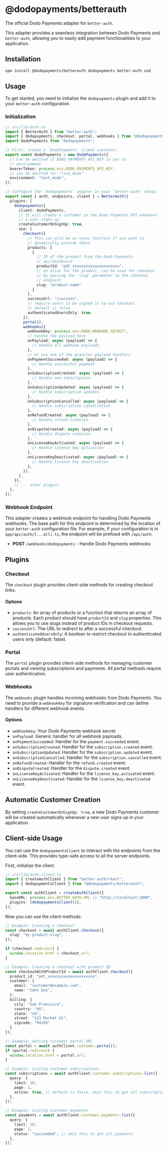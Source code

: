 # @dodopayments/betterauth

The official Dodo Payments adapter for `better-auth`.

This adapter provides a seamless integration between Dodo Payments and `better-auth`, allowing you to easily add payment functionalities to your application.

## Installation

```bash
npm install @dodopayments/betterauth dodopayments better-auth zod
```

## Usage

To get started, you need to initialize the `dodopayments` plugin and add it to your `better-auth` configuration.

### Initialization

```typescript
// src/lib/auth.ts
import { BetterAuth } from "better-auth";
import { dodopayments, checkout, portal, webhooks } from "@dodopayments/betterauth";
import DodoPayments from "dodopayments";

// First, create a `DodoPayments` client instance:
export const dodoPayments = new DodoPayments({
  // Can be omitted if DODO_PAYMENTS_API_KEY is set in
  // environment
  bearerToken: process.env.DODO_PAYMENTS_API_KEY,
  // can be omitted for "live_mode"
  environment: "test_mode",
});

// Configure the `dodopayments` adapter in your `better-auth` setup:
export const { auth, endpoints, client } = BetterAuth({
  plugins: [
    dodopayments({
      client: dodoPayments,
      // It will create a customer in the Dodo Payments API whenever
      // a user signs up
      createCustomerOnSignUp: true,
      use: [
        checkout({
          // This can also be an async function if you want to 
          // dynamically provide these
          products: [
            {
              // ID of the product from the Dodo Payments
              // api/dashboard
              productId: "pdt_xxxxxxxxxxxxxxxxxxxxx",
              // an alias for the product, can be used for checkout
              // by passing the 'slug' parameter to the checkout
              // endpoint
              slug: "product-name"
            }
          ],
          successUrl: "/success",
          // require users to be signed in to use checkout
          // default is false
          authenticatedUsersOnly: true,
        }),
        portal(),
        webhooks({
          webhookKey: process.env.DODO_WEBHOOK_SECRET!,
          // handle the payload here
          onPayload: async (payload) => {
            // Handle all webhook payloads
          },
          // or use one of the granular payload handlers
          onPaymentSucceeded: async (payload) => {
            // Handle successful payment
          },
          onSubscriptionCreated: async (payload) => {
            // Handle new subscription
          },
          onSubscriptionUpdated: async (payload) => {
            // Handle subscription updates
          },
          onSubscriptionCancelled: async (payload) => {
            // Handle subscription cancellation
          },
          onRefundCreated: async (payload) => {
            // Handle refund creation
          },
          onDisputeCreated: async (payload) => {
            // Handle dispute creation
          },
          onLicenseKeyActivated: async (payload) => {
            // Handle license key activation
          },
          onLicenseKeyDeactivated: async (payload) => {
            // Handle license key deactivation
          },
        }),
      ],
    }),
    // ... other plugins
  ],
});
```

### Webhook Endpoint

This adapter creates a webhook endpoint for handling Dodo Payments webhooks. The base path for this endpoint is determined by the location of your `better-auth` configuration file. For example, if your configuration is in `app/api/auth/[...all].ts`, the endpoint will be prefixed with `/api/auth`.

- **POST** `/webhooks/dodopayments` - Handle Dodo Payments webhooks

## Plugins

### Checkout

The `checkout` plugin provides client-side methods for creating checkout links.

#### Options

-   `products`: An array of products or a function that returns an array of products. Each product should have `productId` and `slug` properties. This allows you to use slugs instead of product IDs in checkout requests.
-   `successUrl`: The URL to redirect to after a successful checkout.
-   `authenticatedUsersOnly`: A boolean to restrict checkout to authenticated users only (default: false).

### Portal

The `portal` plugin provides client-side methods for managing customer portals and viewing subscriptions and payments. All portal methods require user authentication.

### Webhooks

The `webhooks` plugin handles incoming webhooks from Dodo Payments. You need to provide a `webhookKey` for signature verification and can define handlers for different webhook events.

#### Options

-   `webhookKey`: Your Dodo Payments webhook secret.
-   `onPayload`: Generic handler for all webhook payloads.
-   `onPaymentSucceeded`: Handler for the `payment.succeeded` event.
-   `onSubscriptionCreated`: Handler for the `subscription.created` event.
-   `onSubscriptionUpdated`: Handler for the `subscription.updated` event.
-   `onSubscriptionCancelled`: Handler for the `subscription.cancelled` event.
-   `onRefundCreated`: Handler for the `refund.created` event.
-   `onDisputeCreated`: Handler for the `dispute.created` event.
-   `onLicenseKeyActivated`: Handler for the `license_key.activated` event.
-   `onLicenseKeyDeactivated`: Handler for the `license_key.deactivated` event.

## Automatic Customer Creation

By setting `createCustomerOnSignUp: true`, a new Dodo Payments customer will be created automatically whenever a new user signs up in your application.

## Client-side Usage

You can use the `dodopaymentsClient` to interact with the endpoints from the client-side. This provides type-safe access to all the server endpoints.

First, initialize the client:

```typescript
// src/lib/auth-client.ts
import { createAuthClient } from "better-auth/react";
import { dodopaymentsClient } from "@dodopayments/betterauth";

export const authClient = createAuthClient({
  baseURL: process.env.BETTER_AUTH_URL || "http://localhost:3000",
  plugins: [dodopaymentsClient()],
});
```

Now you can use the client methods:

```typescript
// Example: Creating a checkout
const checkout = await authClient.checkout({
  slug: "my-product-slug",
});

if (checkout.redirect) {
  window.location.href = checkout.url;
}

// Example: Creating a checkout with product ID
const checkoutWithProductId = await authClient.checkout({
  product_id: "pdt_xxxxxxxxxxxxxxxxxxxxx",
  customer: {
    email: "customer@example.com",
    name: "John Doe",
  },
  billing: {
    city: "San Francisco",
    country: "US",
    state: "CA",
    street: "123 Market St",
    zipcode: "94103"
  }
});

// Example: Getting customer portal URL
const portal = await authClient.customer.portal();
if (portal.redirect) {
  window.location.href = portal.url;
}

// Example: Listing customer subscriptions
const subscriptions = await authClient.customer.subscriptions.list({
  query: {
    limit: 10,
    page: 1,
    active: true, // default is false, omit this to get all subscriptions
  },
});

// Example: Listing customer payments
const payments = await authClient.customer.payments.list({
  query: {
    limit: 10,
    page: 1,
    status: "succeeded", // omit this to get all payments
  },
});
``` 
